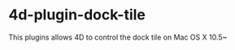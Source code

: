 4d-plugin-dock-tile
===================

This plugins allows 4D to control the dock tile on Mac OS X 10.5~